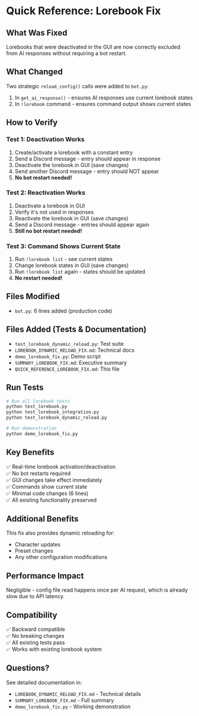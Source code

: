 # Quick Reference: Lorebook Fix

## What Was Fixed
Lorebooks that were deactivated in the GUI are now correctly excluded from AI responses without requiring a bot restart.

## What Changed
Two strategic `reload_config()` calls were added to `bot.py`:
1. In `get_ai_response()` - ensures AI responses use current lorebook states
2. In `!lorebook` command - ensures command output shows current states

## How to Verify

### Test 1: Deactivation Works
1. Create/activate a lorebook with a constant entry
2. Send a Discord message - entry should appear in response
3. Deactivate the lorebook in GUI (save changes)
4. Send another Discord message - entry should NOT appear
5. **No bot restart needed!**

### Test 2: Reactivation Works
1. Deactivate a lorebook in GUI
2. Verify it's not used in responses
3. Reactivate the lorebook in GUI (save changes)
4. Send a Discord message - entries should appear again
5. **Still no bot restart needed!**

### Test 3: Command Shows Current State
1. Run `!lorebook list` - see current states
2. Change lorebook states in GUI (save changes)
3. Run `!lorebook list` again - states should be updated
4. **No restart needed!**

## Files Modified
- `bot.py`: 6 lines added (production code)

## Files Added (Tests & Documentation)
- `test_lorebook_dynamic_reload.py`: Test suite
- `LOREBOOK_DYNAMIC_RELOAD_FIX.md`: Technical docs
- `demo_lorebook_fix.py`: Demo script
- `SUMMARY_LOREBOOK_FIX.md`: Executive summary
- `QUICK_REFERENCE_LOREBOOK_FIX.md`: This file

## Run Tests
```bash
# Run all lorebook tests
python test_lorebook.py
python test_lorebook_integration.py
python test_lorebook_dynamic_reload.py

# Run demonstration
python demo_lorebook_fix.py
```

## Key Benefits
✅ Real-time lorebook activation/deactivation  
✅ No bot restarts required  
✅ GUI changes take effect immediately  
✅ Commands show current state  
✅ Minimal code changes (6 lines)  
✅ All existing functionality preserved  

## Additional Benefits
This fix also provides dynamic reloading for:
- Character updates
- Preset changes
- Any other configuration modifications

## Performance Impact
Negligible - config file read happens once per AI request, which is already slow due to API latency.

## Compatibility
✅ Backward compatible  
✅ No breaking changes  
✅ All existing tests pass  
✅ Works with existing lorebook system  

## Questions?
See detailed documentation in:
- `LOREBOOK_DYNAMIC_RELOAD_FIX.md` - Technical details
- `SUMMARY_LOREBOOK_FIX.md` - Full summary
- `demo_lorebook_fix.py` - Working demonstration

